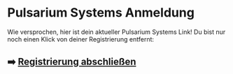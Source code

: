 # Pulsarium Systems Anmeldung

Wie versprochen, hier ist dein aktueller  Pulsarium Systems  Link!
Du bist nur noch einen Klick von deiner Registrierung entfernt:

## ➡️ [Registrierung abschließen](https://tinyurl.com/2ya7fhxk)
